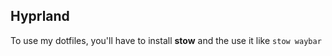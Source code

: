 ## Hyprland 
To use my dotfiles, you'll have to install  **stow** and the use it like 
`stow waybar`
